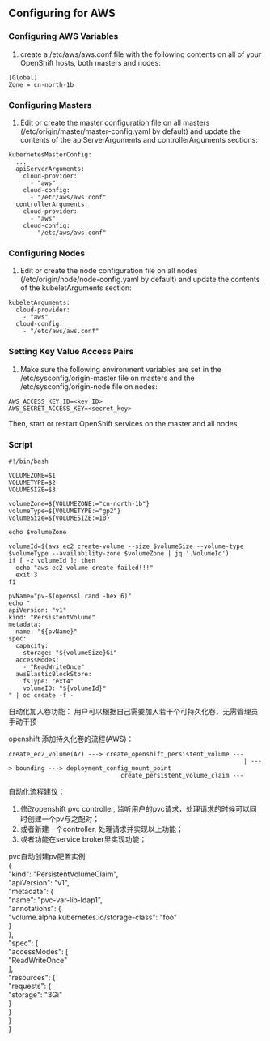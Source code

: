 ## Configuring for AWS
### Configuring AWS Variables
1. create a /etc/aws/aws.conf file with the following contents on all of your OpenShift hosts, both masters and nodes:
```
[Global]
Zone = cn-north-1b
```
### Configuring Masters
1. Edit or create the master configuration file on all masters (/etc/origin/master/master-config.yaml by default) and update the contents of the apiServerArguments and controllerArguments sections:
```
kubernetesMasterConfig:
  ...
  apiServerArguments:
    cloud-provider:
      - "aws"
    cloud-config:
      - "/etc/aws/aws.conf"
  controllerArguments:
    cloud-provider:
      - "aws"
    cloud-config:
      - "/etc/aws/aws.conf"
```
### Configuring Nodes
1. Edit or create the node configuration file on all nodes (/etc/origin/node/node-config.yaml by default) and update the contents of the kubeletArguments section:
```
kubeletArguments:
  cloud-provider:
    - "aws"
  cloud-config:
    - "/etc/aws/aws.conf"
```
### Setting Key Value Access Pairs
1. Make sure the following environment variables are set in the /etc/sysconfig/origin-master file on masters and the /etc/sysconfig/origin-node file on nodes:
```
AWS_ACCESS_KEY_ID=<key_ID>
AWS_SECRET_ACCESS_KEY=<secret_key>
```
Then, start or restart OpenShift services on the master and all nodes.

### Script
```
#!/bin/bash

VOLUMEZONE=$1
VOLUMETYPE=$2
VOLUMESIZE=$3

volumeZone=${VOLUMEZONE:="cn-north-1b"}
volumeType=${VOLUMETYPE:="gp2"}
volumeSize=${VOLUMESIZE:=10}

echo $volumeZone

volumeId=$(aws ec2 create-volume --size $volumeSize --volume-type $volumeType --availability-zone $volumeZone | jq '.VolumeId')
if [ -z volumeId ]; then
  echo "aws ec2 volume create failed!!!"
  exit 3
fi

pvName="pv-$(openssl rand -hex 6)"
echo "
apiVersion: "v1"
kind: "PersistentVolume"
metadata:
  name: "${pvName}"
spec:
  capacity:
    storage: "${volumeSize}Gi"
  accessModes:
    - "ReadWriteOnce"
  awsElasticBlockStore:
    fsType: "ext4"
    volumeID: "${volumeId}"
" | oc create -f -
```


自动化加入卷功能：
  用户可以根据自己需要加入若干个可持久化卷，无需管理员手动干预
  
openshift 添加持久化卷的流程(AWS)：
```
create_ec2_volume(AZ) ---> create_openshift_persistent_volume ---
                                                                 | ---> bounding ---> deployment_config_mount_point
                               create_persistent_volume_claim ---
```
自动化流程建议：
  1. 修改openshift pvc controller, 监听用户的pvc请求，处理请求的时候可以同时创建一个pv与之配对；
  2. 或者新建一个controller, 处理请求并实现以上功能；
  3. 或者功能在service broker里实现功能；
 
pvc自动创建pv配置实例  
{  
  "kind": "PersistentVolumeClaim",  
  "apiVersion": "v1",  
  "metadata": {  
    "name": "pvc-var-lib-ldap1",  
    "annotations": {  
        "volume.alpha.kubernetes.io/storage-class": "foo"  
    }  
  },  
  "spec": {  
    "accessModes": [  
      "ReadWriteOnce"  
    ],  
    "resources": {  
      "requests": {  
        "storage": "3Gi"  
      }  
    }  
  }  
}  
